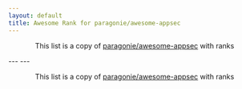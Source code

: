 ```yaml
---
layout: default
title: Awesome Rank for paragonie/awesome-appsec
---
```


<p align="center">
	This list is a copy of <a href="https://github.com/paragonie/awesome-appsec">paragonie/awesome-appsec</a> with ranks
</p>
---
---
<p align="center">
	This list is a copy of <a href="https://github.com/paragonie/awesome-appsec">paragonie/awesome-appsec</a> with ranks
</p>
